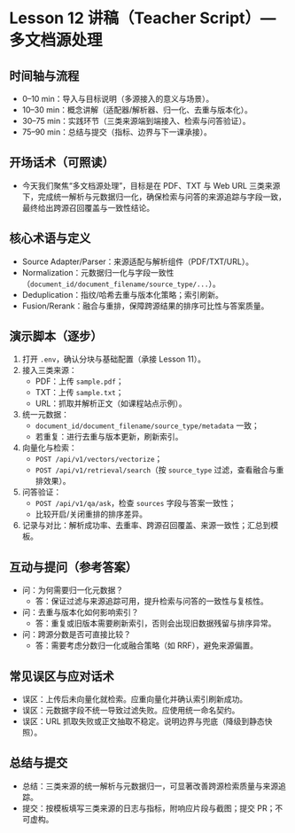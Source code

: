 # Lesson 12 讲稿（Teacher Script）— 多文档源处理

## 时间轴与流程
- 0–10 min：导入与目标说明（多源接入的意义与场景）。
- 10–30 min：概念讲解（适配器/解析器、归一化、去重与版本化）。
- 30–75 min：实践环节（三类来源端到端接入、检索与问答验证）。
- 75–90 min：总结与提交（指标、边界与下一课承接）。

## 开场话术（可照读）
- 今天我们聚焦“多文档源处理”，目标是在 PDF、TXT 与 Web URL 三类来源下，完成统一解析与元数据归一化，确保检索与问答的来源追踪与字段一致，最终给出跨源召回覆盖与一致性结论。

## 核心术语与定义
- Source Adapter/Parser：来源适配与解析组件（PDF/TXT/URL）。
- Normalization：元数据归一化与字段一致性（`document_id/document_filename/source_type/...`）。
- Deduplication：指纹/哈希去重与版本化策略；索引刷新。
- Fusion/Rerank：融合与重排，保障跨源结果的排序可比性与答案质量。

## 演示脚本（逐步）
1) 打开 `.env`，确认分块与基础配置（承接 Lesson 11）。
2) 接入三类来源：
   - PDF：上传 `sample.pdf`；
   - TXT：上传 `sample.txt`；
   - URL：抓取并解析正文（如课程站点示例）。
3) 统一元数据：
   - `document_id/document_filename/source_type/metadata` 一致；
   - 若重复：进行去重与版本更新，刷新索引。
4) 向量化与检索：
   - `POST /api/v1/vectors/vectorize`；
   - `POST /api/v1/retrieval/search`（按 `source_type` 过滤，查看融合与重排效果）。
5) 问答验证：
   - `POST /api/v1/qa/ask`，检查 `sources` 字段与答案一致性；
   - 比较开启/关闭重排的排序差异。
6) 记录与对比：解析成功率、去重率、跨源召回覆盖、来源一致性；汇总到模板。

## 互动与提问（参考答案）
- 问：为何需要归一化元数据？
  - 答：保证过滤与来源追踪可用，提升检索与问答的一致性与复核性。
- 问：去重与版本化如何影响索引？
  - 答：重复或旧版本需要刷新索引，否则会出现旧数据残留与排序异常。
- 问：跨源分数是否可直接比较？
  - 答：需要考虑分数归一化或融合策略（如 RRF），避免来源偏置。

## 常见误区与应对话术
- 误区：上传后未向量化就检索。应重向量化并确认索引刷新成功。
- 误区：元数据字段不统一导致过滤失败。应使用统一命名契约。
- 误区：URL 抓取失败或正文抽取不稳定。说明边界与兜底（降级到静态快照）。

## 总结与提交
- 总结：三类来源的统一解析与元数据归一，可显著改善跨源检索质量与来源追踪。
- 提交：按模板填写三类来源的日志与指标，附响应片段与截图；提交 PR；不可虚构。